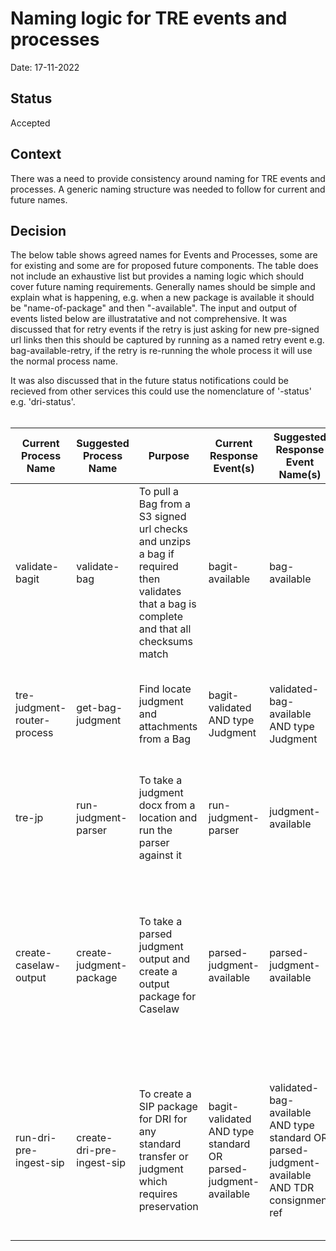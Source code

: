 # Naming logic for TRE events and processes

Date: 17-11-2022

## Status

Accepted

## Context

There was a need to provide consistency around naming for TRE events and processes. A generic naming structure was needed to follow for current and future names.

## Decision

The below table shows agreed names for Events and Processes, some are for existing and some are for proposed future components. The table does not include an exhaustive list but provides a naming logic which should cover future naming requirements. Generally names should be simple and explain what is happening, e.g. when a new package is available it should be "name-of-package" and then "-available". The input and output of events listed below are illustratative and not comprehensive. It was discussed that for retry events if the retry is just asking for new pre-signed url links then this should be captured by running as a named retry event e.g. bag-available-retry, if the retry is re-running the whole process it will use the normal process name.

It was also discussed that in the future status notifications could be recieved from other services this could use the nomenclature of '-status' e.g. 'dri-status'. 
<br>
<br>

| Current Process Name | Suggested Process Name | Purpose | Current Response Event(s) | Suggested Response Event Name(s) | Inputs | Outputs | Current Raised Event | Suggested Success Event Name | Error Event Name | Retry Event Name | Status Event Name
|---|---|---|---|---|---|---|---|---|---|---|---|
| validate-bagit | validate-bag | To pull a Bag from a S3 signed url checks and unzips a bag if required then validates that a bag is complete and that all checksums match | bagit-available | bag-available | - S3 Signed url for bag and sha256 <br> - Reference <br> - BagType | - S3 Location of the validated Bag directory <br> - BagType <br> - Reference | bagit-validated | validated-bag-available | validated-bag-error (e.g if a checksum error is identified an error is sent back to TDR) | bag-available-retry (e.g. if a new pre-signed URL is needed for a reason other than an error) |  |
| tre-judgment-router-process | get-bag-judgment | Find locate judgment and attachments from a Bag | bagit-validated AND type Judgment | validated-bag-available AND type Judgment | - S3 Location of the validated Bag directory <br>- BagType <br> - Reference | - S3 Location of the judgment and any attachments <br> - Reference | run-judgment-parser | judgment-available | judgment-available-error (e.g. unable to identify bag location) |  |  |
| tre-jp | run-judgment-parser | To take a judgment docx from a location and run the parser against it | run-judgment-parser | judgment-available | - S3 Location of the judgment and any attachments <br> - Reference | - S3 Location of the judgment and any attachments and parser output docs <br> - Parsed judgment fields - court, cite, date, name <br> - Reference | parsed-judgment-available | parsed-judgment-available | parsed-judgment-error (e.g parser unable to run) |  |  |
| create-caselaw-output | create-judgment-package | To take a parsed judgment output and create a output package for Caselaw | parsed-judgment-available | parsed-judgment-available | - S3 Location of the judgment and any attachments and parser output docs <br> - Parsed judgment fields - court, cite, date, name <br> - Reference | - S3 signed URL of the caselaw gzip output (including judgment, attachments and any parser output docs, metadata.json, bag-info.text) <br> - S3 signed URL of sha256 of gzip output) <br> -Parsed judgment fields - court, cite, date, name <br> - Reference | cl-package-out | judgment-package-available | judgment-package-error (e.g. unable to create package) |  |  |
| run-dri-pre-ingest-sip | create-dri-pre-ingest-sip | To create a SIP package for DRI for any standard transfer or judgment which requires preservation | bagit-validated AND type standard OR parsed-judgment-available | validated-bag-available AND type standard OR parsed-judgment-available AND TDR consignment ref | - S3 Location of the validated Bag directory <br> - BagType <br> - Reference <br> (If judgment - court, cite, date, name fields.) | - S3 signed URL's of SIP gzip output (files and folders, metadata.csv, closure.csv, closure.csvs, metadata.csvs, closure.csv.sha256, metadata.csv.sha256) <br> - S3 signed URL's of sha256 of gzip package | dri-preingest-sip-available | dri-preingest-sip-available | dri-preingest-sip-error (e.g. unable to create sip) | create-dri-pre-ingest-sip (e.g. DRI requests to re-run sip generation process for something they have already received) |dri-status  (e.g. message notifying of current status of records in DRI, such as that they are now ingested and being preserved) |
